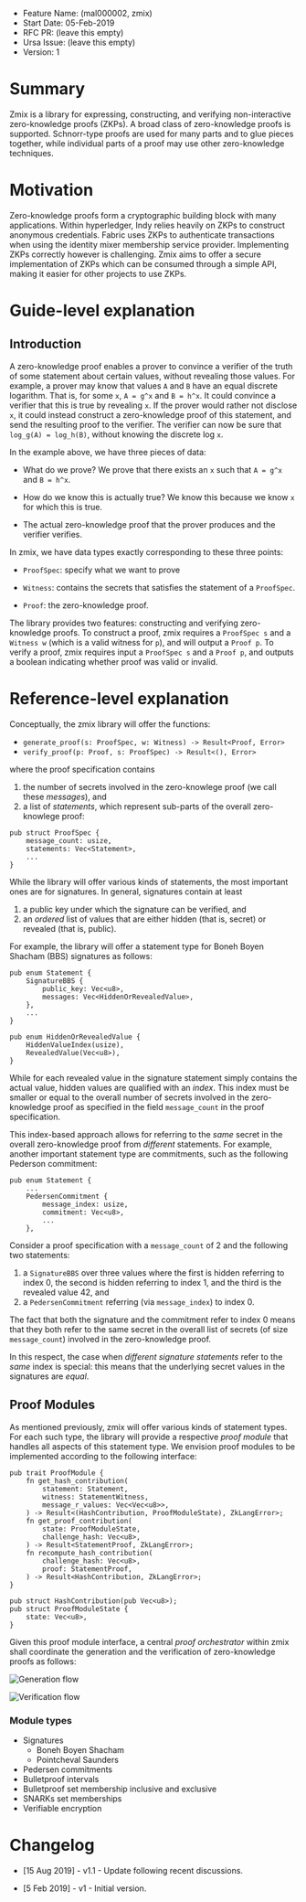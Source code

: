 - Feature Name: (mal000002, zmix)
- Start Date: 05-Feb-2019
- RFC PR: (leave this empty)
- Ursa Issue: (leave this empty)
- Version: 1

# Summary
[summary]: #summary

Zmix is a library for expressing, constructing, and verifying non-interactive
zero-knowledge proofs (ZKPs). A broad class of zero-knowledge proofs is 
supported. Schnorr-type proofs are used for many parts and to glue pieces
together, while individual parts of a proof may use other zero-knowledge
techniques. 

# Motivation
[motivation]: #motivation

Zero-knowledge proofs form a cryptographic building block with many 
applications. Within hyperledger, Indy relies heavily on ZKPs to construct
anonymous credentials. Fabric uses ZKPs to authenticate transactions when
using the identity mixer membership service provider. Implementing ZKPs
correctly however is challenging. Zmix aims to offer a secure
implementation of ZKPs which can be consumed through a simple API, making
it easier for other projects to use ZKPs.

# Guide-level explanation
[guide-level-explanation]: #guide-level-explanation

## Introduction

A zero-knowledge proof enables a prover to convince a verifier of the truth
of some statement about certain values, without revealing those values. For
example, a prover may know that values `A` and `B` have an equal discrete
logarithm. That is, for some `x`, `A = g^x` and `B = h^x`. It could
convince a verifier that this is true by revealing `x`. If the prover would
rather not disclose `x`, it could instead construct a zero-knowledge proof
of this statement, and send the resulting proof to the verifier. The 
verifier can now be sure that `log_g(A) = log_h(B)`, without knowing the
discrete log `x`.

In the example above, we have three pieces of data: 

- What do we prove? We prove that there exists an `x` such that `A = g^x`
and `B = h^x`.

- How do we know this is actually true? We know this because we know `x`
for which this is true. 

- The actual zero-knowledge proof that the prover produces and the verifier
verifies.

In zmix, we have data types exactly corresponding to these three points:

- `ProofSpec`: specify what we want to prove

- `Witness`: contains the secrets that satisfies the statement of a
`ProofSpec`.

- `Proof`: the zero-knowledge proof. 

The library provides two features: constructing and verifying
zero-knowledge proofs. To construct a proof, zmix requires a `ProofSpec s`
and a `Witness w` (which is a valid witness for `p`), and will output a
`Proof p`. To verify a proof, zmix requires input a `ProofSpec s` and a
`Proof p`, and outputs a boolean indicating whether proof was valid or
invalid.

# Reference-level explanation
[reference-level-explanation]: #reference-level-explanation

Conceptually, the zmix library will offer the functions:

* `generate_proof(s: ProofSpec, w: Witness) -> Result<Proof, Error>`
* `verify_proof(p: Proof, s: ProofSpec) -> Result<(), Error>`

where the proof specification contains

1. the number of secrets involved in the zero-knowlege proof (we call these
_messages_), and
1. a list of _statements_, which represent sub-parts of the overall
zero-knowlege proof:

```
pub struct ProofSpec {
    message_count: usize,
    statements: Vec<Statement>,
    ...
}
```

While the library will offer various kinds of statements, the most
important ones are for signatures. In general, signatures contain at least

1. a public key under which the signature can be verified, and
1. an *ordered* list of values that are either hidden (that is, secret) or
revealed (that is, public).

For example, the library will offer a statement type for Boneh Boyen
Shacham (BBS) signatures as follows:

```
pub enum Statement {
    SignatureBBS {
        public_key: Vec<u8>,
        messages: Vec<HiddenOrRevealedValue>,
    },
    ...
}

pub enum HiddenOrRevealedValue {
    HiddenValueIndex(usize),
    RevealedValue(Vec<u8>),
}
```

While for each revealed value in the signature statement simply contains
the actual value, hidden values are qualified with an _index_.
This index must be smaller or equal to the overall number of secrets
involved in the zero-knowledge proof as specified in the field
`message_count` in the proof specification.

This index-based approach allows for referring to the *same* secret in the
overall zero-knowledge proof from *different* statements. For example,
another important statement type are commitments, such as the following
Pederson commitment:
```
pub enum Statement {
    ...
    PedersenCommitment {
        message_index: usize,
        commitment: Vec<u8>,
        ...
    },
```
Consider a proof specification with a `message_count` of 2 and the
following two statements:
1. a `SignatureBBS` over three values where the first is hidden referring
to index 0, the second is hidden referring to index 1, and the third is the
revealed value 42, and
1. a `PedersenCommitment` referring (via `message_index`) to index 0.

The fact that both the signature and the commitment refer to index 0 means
that they both refer to the same secret in the overall list of secrets (of
size `message_count`) involved in the zero-knowledge proof.

In this respect, the case when *different signature statements* refer to
the *same* index is special: this means that the underlying secret values
in the signatures are *equal*.

## Proof Modules

As mentioned previously, zmix will offer various kinds of statement types.
For each such type, the library will provide a respective *proof module*
that handles all aspects of this statement type. We envision proof modules
to be implemented according to the following interface:
```
pub trait ProofModule {
    fn get_hash_contribution(
        statement: Statement,
        witness: StatementWitness,
        message_r_values: Vec<Vec<u8>>,
    ) -> Result<(HashContribution, ProofModuleState), ZkLangError>;
    fn get_proof_contribution(
        state: ProofModuleState,
        challenge_hash: Vec<u8>,
    ) -> Result<StatementProof, ZkLangError>;
    fn recompute_hash_contribution(
        challenge_hash: Vec<u8>,
        proof: StatementProof,
    ) -> Result<HashContribution, ZkLangError>;
}

pub struct HashContribution(pub Vec<u8>);
pub struct ProofModuleState {
    state: Vec<u8>,
}
```

Given this proof module interface, a central *proof orchestrator* within
zmix shall coordinate the generation and the verification of zero-knowledge
proofs as follows:

![Generation flow](zmix_proof_generation.png)

![Verification flow](zmix_proof_verification.png)

### Module types

- Signatures
    - Boneh Boyen Shacham
    - Pointcheval Saunders
- Pedersen commitments
- Bulletproof intervals
- Bulletproof set membership inclusive and exclusive
- SNARKs set memberships
- Verifiable encryption 

# Changelog
[changelog]: #changelog

- [15 Aug 2019] - v1.1 - Update following recent discussions.

- [5 Feb 2019] - v1 - Initial version.
